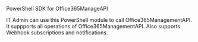 PowerShell SDK for Office365ManageAPI

IT Admin can use this PowerShell module to call Office365ManagementAPI. It suppports all operations of Office365ManagementAPI. Also supports Webhook subscriptions and notifications.
